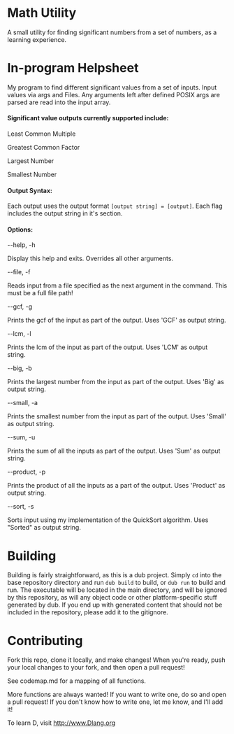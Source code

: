 # Math Utility
A small utility for finding significant numbers from a set of numbers, as a learning experience.

# In-program Helpsheet
My program to find different significant values from a set of inputs. Input values via args and Files. Any arguments left after defined POSIX args are parsed are read into the input array.
#### Significant value outputs currently supported include:

   Least Common Multiple
	
   Greatest Common Factor

   Largest Number

   Smallest Number

#### Output Syntax:
Each output uses the output format ```[output string] = [output]```. Each flag includes the output string in it's section.

#### Options:

--help, -h

  Display this help and exits. Overrides all other arguments.

--file, -f

   Reads input from a file specified as the next argument in the command. This must be a full file path!

--gcf, -g

   Prints the gcf of the input as part of the output. Uses 'GCF' as output string.

--lcm, -l

  Prints the lcm of the input as part of the output. Uses 'LCM' as output string.

--big, -b

  Prints the largest number from the input as part of the output. Uses 'Big' as output string.

--small, -a

  Prints the smallest number from the input as part of the output. Uses 'Small' as output string.

--sum, -u

  Prints the sum of all the inputs as part of the output. Uses 'Sum' as output string.

--product, -p

  Prints the product of all the inputs as a part of the output. Uses 'Product' as output string.

--sort, -s

  Sorts input using my implementation of the QuickSort algorithm. Uses "Sorted" as output string.

# Building
Building is fairly straightforward, as this is a dub project. Simply ```cd``` into the base repository directory and run ```dub build``` to build, or ```dub run``` to build and run. The executable will be located in the main directory, and will be ignored by this repository, as will any object code or other platform-specific stuff generated by dub. If you end up with generated content that should not be included in the repository, please add it to the gitignore.

# Contributing
Fork this repo, clone it locally, and make changes! When you're ready, push your local changes to your fork, and then open a pull request!

See codemap.md for a mapping of all functions.

More functions are always wanted! If you want to write one, do so and open a pull request! If you don't know how to write one, let me know, and I'll add it!

To learn D, visit http://www.Dlang.org
